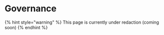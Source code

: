 # Governance

{% hint style="warning" %}
This page is currently under redaction (coming soon)
{% endhint %}
